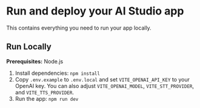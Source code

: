 # Run and deploy your AI Studio app

This contains everything you need to run your app locally.

## Run Locally

**Prerequisites:**  Node.js


1. Install dependencies:
   `npm install`
2. Copy `.env.example` to `.env.local` and set `VITE_OPENAI_API_KEY` to your OpenAI key.
   You can also adjust `VITE_OPENAI_MODEL`, `VITE_STT_PROVIDER`, and `VITE_TTS_PROVIDER`.
3. Run the app:
   `npm run dev`
